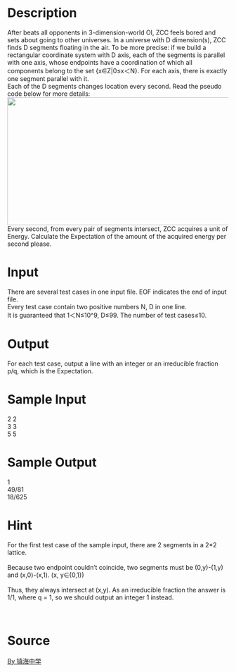 
# Description

<div class="content"><div>After beats all opponents in 3-dimension-world OI, ZCC feels bored and sets about going to other universes. In a universe with D dimension(s), ZCC finds D segments floating in the air. To be more precise: if we build a rectangular coordinate system with D axis, each of the segments is parallel with one axis, whose endpoints have a coordination of which all components belong to the set {x∈Z|0≤x＜N}. For each axis, there is exactly one segment parallel with it.</div>
<div>Each of the D segments changes location every second. Read the pseudo code below for more details:</div>
<div><img src="source/bzoj/3841/img/aHR0cHM6Ly9seWRzeS5jb20vSnVkZ2VPbmxpbmUvdXBsb2FkLzIwMTUwMS9hYS5qcGc=.jpg" width="555" height="290" alt=""/></div>
<div></div>
<div></div>
<div></div>
<div>Every second, from every pair of segments intersect, ZCC acquires a unit of Energy. Calculate the Expectation of the amount of the acquired energy per second please.</div>
<p></p></div>

# Input

<div class="content"><div>There are several test cases in one input file. EOF indicates the end of input file.</div>
<div>Every test case contain two positive numbers N, D in one line.</div>
<div>It is guaranteed that 1＜N≤10^9, D≤99. The number of test cases≤10.</div>
<p></p></div>

# Output

<div class="content"><div>
<div>For each test case, output a line with an integer or an irreducible fraction p/q, which is the Expectation.</div>
</div>
<p></p></div>

# Sample Input

<div class="content"><span class="sampledata">2 2<br/>
3 3<br/>
5 5</span></div>

# Sample Output

<div class="content"><span class="sampledata">1<br/>
49/81<br/>
18/625</span></div>

# Hint

<div class="content"><p></p><div>For the first test case of the sample input, there are 2 segments in a 2*2 lattice.</div><br/>
<div>Because two endpoint couldn’t coincide, two segments must be (0,y)-(1,y) and (x,0)-(x,1). (x, y∈{0,1}) </div><br/>
<div>Thus, they always intersect at (x,y). As an irreducible fraction the answer is 1/1, where q = 1, so we should output an integer 1 instead.</div><br/>
<div></div><br/>
<p></p><p></p></div>

# Source

<div class="content"><p><a href="problemset.php?search=By 镇海中学">By 镇海中学</a></p></div>

